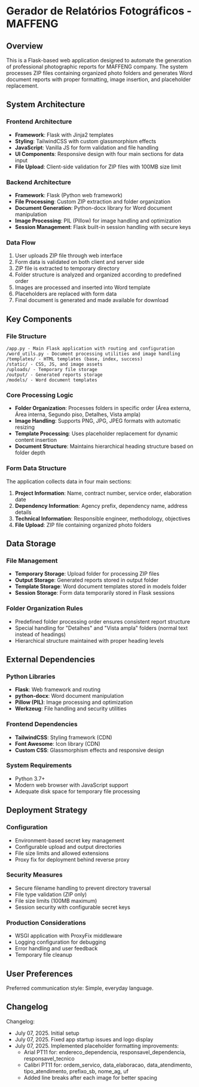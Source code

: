 # Gerador de Relatórios Fotográficos - MAFFENG

## Overview

This is a Flask-based web application designed to automate the generation of professional photographic reports for MAFFENG company. The system processes ZIP files containing organized photo folders and generates Word document reports with proper formatting, image insertion, and placeholder replacement.

## System Architecture

### Frontend Architecture
- **Framework**: Flask with Jinja2 templates
- **Styling**: TailwindCSS with custom glassmorphism effects
- **JavaScript**: Vanilla JS for form validation and file handling
- **UI Components**: Responsive design with four main sections for data input
- **File Upload**: Client-side validation for ZIP files with 100MB size limit

### Backend Architecture
- **Framework**: Flask (Python web framework)
- **File Processing**: Custom ZIP extraction and folder organization
- **Document Generation**: Python-docx library for Word document manipulation
- **Image Processing**: PIL (Pillow) for image handling and optimization
- **Session Management**: Flask built-in session handling with secure keys

### Data Flow
1. User uploads ZIP file through web interface
2. Form data is validated on both client and server side
3. ZIP file is extracted to temporary directory
4. Folder structure is analyzed and organized according to predefined order
5. Images are processed and inserted into Word template
6. Placeholders are replaced with form data
7. Final document is generated and made available for download

## Key Components

### File Structure
```
/app.py - Main Flask application with routing and configuration
/word_utils.py - Document processing utilities and image handling
/templates/ - HTML templates (base, index, success)
/static/ - CSS, JS, and image assets
/uploads/ - Temporary file storage
/output/ - Generated reports storage
/models/ - Word document templates
```

### Core Processing Logic
- **Folder Organization**: Processes folders in specific order (Área externa, Área interna, Segundo piso, Detalhes, Vista ampla)
- **Image Handling**: Supports PNG, JPG, JPEG formats with automatic resizing
- **Template Processing**: Uses placeholder replacement for dynamic content insertion
- **Document Structure**: Maintains hierarchical heading structure based on folder depth

### Form Data Structure
The application collects data in four main sections:
1. **Project Information**: Name, contract number, service order, elaboration date
2. **Dependency Information**: Agency prefix, dependency name, address details
3. **Technical Information**: Responsible engineer, methodology, objectives
4. **File Upload**: ZIP file containing organized photo folders

## Data Storage

### File Management
- **Temporary Storage**: Upload folder for processing ZIP files
- **Output Storage**: Generated reports stored in output folder
- **Template Storage**: Word document templates stored in models folder
- **Session Storage**: Form data temporarily stored in Flask sessions

### Folder Organization Rules
- Predefined folder processing order ensures consistent report structure
- Special handling for "Detalhes" and "Vista ampla" folders (normal text instead of headings)
- Hierarchical structure maintained with proper heading levels

## External Dependencies

### Python Libraries
- **Flask**: Web framework and routing
- **python-docx**: Word document manipulation
- **Pillow (PIL)**: Image processing and optimization
- **Werkzeug**: File handling and security utilities

### Frontend Dependencies
- **TailwindCSS**: Styling framework (CDN)
- **Font Awesome**: Icon library (CDN)
- **Custom CSS**: Glassmorphism effects and responsive design

### System Requirements
- Python 3.7+
- Modern web browser with JavaScript support
- Adequate disk space for temporary file processing

## Deployment Strategy

### Configuration
- Environment-based secret key management
- Configurable upload and output directories
- File size limits and allowed extensions
- Proxy fix for deployment behind reverse proxy

### Security Measures
- Secure filename handling to prevent directory traversal
- File type validation (ZIP only)
- File size limits (100MB maximum)
- Session security with configurable secret keys

### Production Considerations
- WSGI application with ProxyFix middleware
- Logging configuration for debugging
- Error handling and user feedback
- Temporary file cleanup

## User Preferences

Preferred communication style: Simple, everyday language.

## Changelog

Changelog:
- July 07, 2025. Initial setup
- July 07, 2025. Fixed app startup issues and logo display
- July 07, 2025. Implemented placeholder formatting improvements:
  - Arial PT11 for: endereco_dependencia, responsavel_dependencia, responsavel_tecnico
  - Calibri PT11 for: ordem_servico, data_elaboracao, data_atendimento, tipo_atendimento, prefixo_sb, nome_ag, uf
  - Added line breaks after each image for better spacing